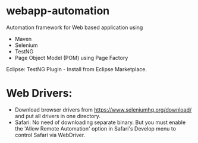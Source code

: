 # webapp-automation
Automation framework for Web based application using
  - Maven
  - Selenium
  - TestNG
  - Page Object Model (POM) using Page Factory




Eclipse:
  TestNG Plugin - Install from Eclipse Marketplace.

Web Drivers:
============

- Download browser drivers from https://www.seleniumhq.org/download/ and put all drivers in one directory.
- Safari: No need of downloading separate binary. But  you must enable the 'Allow Remote Automation' option in Safari's Develop menu to control Safari via WebDriver.